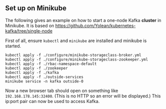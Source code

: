 ## Set up on Minikube

The following gives an example on how to start a one-node Kafka **cluster** in Minikube. It is based on https://github.com/Yolean/kubernetes-kafka/tree/single-node

First of all, ensure `kubectl` and `minikube` are installed and minikube is started.

````
kubectl apply -f ./configure/minikube-storageclass-broker.yml
kubectl apply -f ./configure/minikube-storageclass-zookeeper.yml
kubectl apply -f ./rbac-namespace-default
kubectl apply -f ./zookeeper
kubectl apply -f ./kafka
kubectl apply -f ./outside-services
minikube service -n kafka outside-0
````

Now a new browser tab should open on something like `192.168.178.145:32400`. (This is no HTTP so an error will be displayed.)
This ip:port pair can now be used to access Kafka.